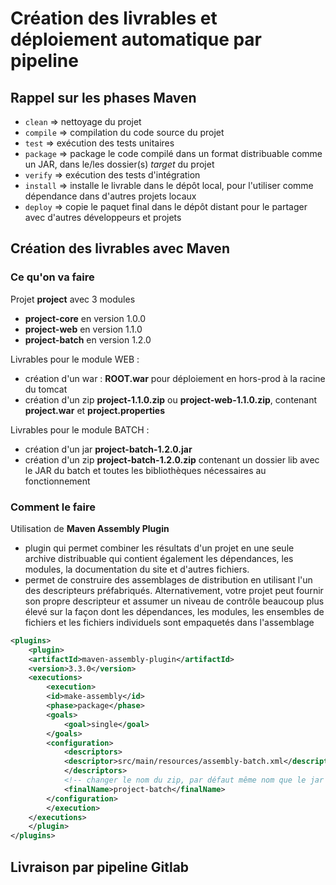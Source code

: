 # Création des livrables et déploiement automatique par pipeline

## Rappel sur les phases Maven

- `clean` => nettoyage du projet
- `compile` => compilation du code source du projet
- `test` => exécution des tests unitaires
- `package` => package le code compilé dans un format distribuable comme un JAR, dans le/les dossier(s) *target* du projet
- `verify` => exécution des tests d'intégration
- `install` => installe le livrable dans le dépôt local, pour l'utiliser comme dépendance dans d'autres projets locaux
- `deploy` => copie le paquet final dans le dépôt distant pour le partager avec d'autres développeurs et projets

## Création des livrables avec Maven

### Ce qu'on va faire

Projet **project** avec 3 modules
- **project-core** en version 1.0.0
- **project-web** en version 1.1.0
- **project-batch** en version 1.2.0

Livrables pour le module WEB :
- création d'un war : **ROOT.war** pour déploiement en hors-prod à la racine du tomcat
- création d'un zip **project-1.1.0.zip** ou **project-web-1.1.0.zip**, contenant **project.war** et **project.properties**

Livrables pour le module BATCH :
- création d'un jar **project-batch-1.2.0.jar**
- création d'un zip **project-batch-1.2.0.zip** contenant un dossier lib avec le JAR du batch et toutes les bibliothèques nécessaires au fonctionnement

### Comment le faire

Utilisation de **Maven Assembly Plugin**
- plugin qui permet combiner les résultats d'un projet en une seule archive distribuable qui contient également les dépendances, les modules, la documentation du site et d'autres fichiers.
- permet de construire des assemblages de distribution en utilisant l'un des descripteurs préfabriqués. Alternativement, votre projet peut fournir son propre descripteur et assumer un niveau de contrôle beaucoup plus élevé sur la façon dont les dépendances, les modules, les ensembles de fichiers et les fichiers individuels sont empaquetés dans l'assemblage


```xml
<plugins>
	<plugin>
	<artifactId>maven-assembly-plugin</artifactId>
	<version>3.3.0</version>
	<executions>
		<execution>
		<id>make-assembly</id>
		<phase>package</phase>
		<goals>
			<goal>single</goal>
		</goals>
		<configuration>
			<descriptors>
			<descriptor>src/main/resources/assembly-batch.xml</descriptor>
			</descriptors>
			<!-- changer le nom du zip, par défaut même nom que le jar -->
			<finalName>project-batch</finalName>
		</configuration>
		</execution>
	</executions>
	</plugin>
</plugins>
```


## Livraison par pipeline Gitlab
